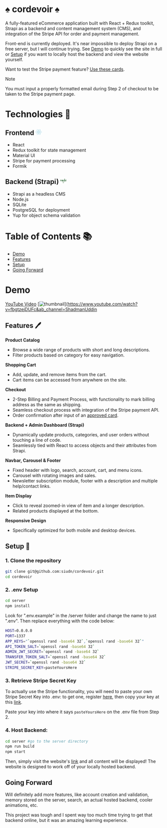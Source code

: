 # ♠️ cordevoir ♠️

A fully-featured eCommerce application built with React + Redux toolkit, Strapi as a backend and content management system (CMS), and integration of the Stripe API for order and payment management.

Front-end is currently deployed. It's near impossible to deploy Strapi on a free server, but I will continue trying. See [Demo](#demo) to quickly see the site in full or [Setup](#setup-📝) if you want to locally host the backend and view the website yourself.

Want to test the Stripe payment feature? [Use these cards](https://stripe.com/docs/testing#cards).

> [!NOTE]
> You must input a properly formatted email during Step 2 of checkout to be taken to the Stripe payment page.
> <br>

# Technologies 🤖

## **Frontend** <img src="/client/src/assets/icons/react.svg" alt="React Icon" width="20" height="20">

- React
- Redux toolkit for state management
- Material UI
- Stripe for payment processing
- Formik

## **Backend (Strapi)** <img src="/client/src/assets/icons/node.svg" alt="Node Icon" width="20" height="20">

- Strapi as a headless CMS
- Node.js
- SQLite
- PostgreSQL for deployment
- Yup for object schema validation
  <br>

# Table of Contents 📚

- [Demo](#demo)
- [Features](#features-🖊️)
- [Setup](#setup-📝)
- [Going Forward](#going-forward)
  <br>

# Demo

[YouTube Video](https://www.youtube.com/watch?v=fbgtzejDUFc&ab_channel=ShadmanUddin)
[![thumbnail](https://img.youtube.com/vi/fbgtzejDUFc/0.jpg)](https://www.youtube.com/watch?v=fbgtzejDUFc&ab_channel=ShadmanUddin

## Features 🖊️

**Product Catalog**

- Browse a wide range of products with short and long descriptions.
- Filter products based on category for easy navigation.

**Shopping Cart**

- Add, update, and remove items from the cart.
- Cart items can be accessed from anywhere on the site.

**Checkout**

- 2-Step Billing and Payment Process, with functionality to mark billing address as the same as shipping.
- Seamless checkout process with integration of the Stripe payment API.
- Order confirmation after input of an [approved card](https://stripe.com/docs/testing#cards).

**Backend + Admin Dashboard (Strapi)**

- Dynamically update products, categories, and user orders without touching a line of code.
- Seamlessly tied with React to access objects and their attributes from Strapi.

**Navbar, Carousel & Footer**

- Fixed header with logo, search, account, cart, and menu icons.
- Carousel with rotating images and sales.
- Newsletter subscription module, footer with a description and multiple help/contact links.

**Item Display**

- Click to reveal zoomed-in view of item and a longer description.
- Related products displayed at the bottom.

**Responsive Design**

- Specifically optimized for both mobile and desktop devices.
  <br>

## Setup 📝

### 1. Clone the repository

```bash
git clone git@github.com:siudn/cordevoir.git
cd cordevoir
```

### 2. **.env Setup**

```bash
cd server
npm install
```

Look for ".env.example" in the /server folder and change the name to just ".env". Then replace everything with the code below:

```bash
HOST=0.0.0.0
PORT=1337
APP_KEYS="`openssl rand -base64 32`,`openssl rand -base64 32`"
API_TOKEN_SALT=`openssl rand -base64 32`
ADMIN_JWT_SECRET=`openssl rand -base64 32`
TRANSFER_TOKEN_SALT=`openssl rand -base64 32`
JWT_SECRET=`openssl rand -base64 32`
STRIPE_SECRET_KEY=pasteYoursHere
```

### 3. **Retrieve Stripe Secret Key**

To actually use the Stripe functionality, you will need to paste your own Stripe Secret Key into .env: to get one, register [here](https://dashboard.stripe.com/register), then copy your key at this [link](https://dashboard.stripe.com/register).

Paste your key into where it says `pasteYoursHere` on the .env file from Step 2.

### 4. **Host Backend:**

```bash
cd server #go to the server directory
npm run build
npm start
```

Then, simply visit the website's [link](https://cordevoir.vercel.app/) and all content will be displayed! The website is designed to work off of your locally hosted backend.
<br>

## Going Forward

Will definitely add more features, like account creation and validation, memory stored on the server, search, an actual hosted backend, cooler animations, etc.

This project was tough and I spent way too much time trying to get that backend online, but it was an amazing learning experience.
